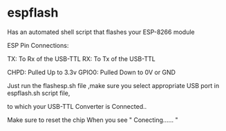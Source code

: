 # espflash
Has an automated shell script that flashes your ESP-8266 module 

ESP Pin Connections:

TX:  To Rx of the USB-TTL 
RX:  To Tx of the USB-TTL

CHPD:  Pulled Up to 3.3v
GPIO0: Pulled Down to 0V or GND



Just run the flashesp.sh file ,make sure you select appropriate USB port in espflash.sh script file,

to which your USB-TTL Converter is Connected.. 

Make sure to reset the chip When you see " Conecting...... " 
